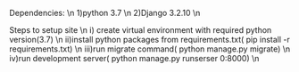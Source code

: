 Dependencies: \n
1)python 3.7 \n
2)Django 3.2.10 \n

Steps to setup site \n 
i) create virtual environment with required python version(3.7) \n 
ii)install python packages from requirements.txt( pip install -r requirements.txt) \n
iii)run migrate command( python manage.py migrate) \n 
iv)run development server( python manage.py runserser 0:8000) \n